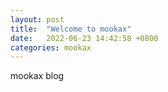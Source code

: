 ```yaml
---
layout: post
title:  "Welcome to mookax"
date:   2022-06-23 14:42:58 +0800
categories: mookax
---
```


mookax blog